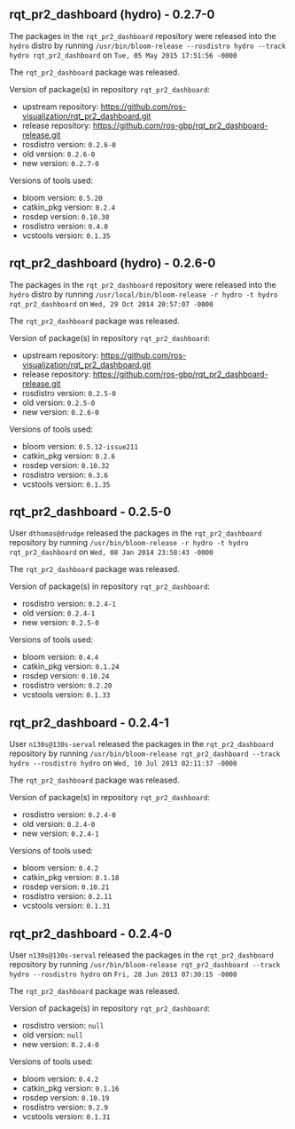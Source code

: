 ## rqt_pr2_dashboard (hydro) - 0.2.7-0

The packages in the `rqt_pr2_dashboard` repository were released into the `hydro` distro by running `/usr/bin/bloom-release --rosdistro hydro --track hydro rqt_pr2_dashboard` on `Tue, 05 May 2015 17:51:56 -0000`

The `rqt_pr2_dashboard` package was released.

Version of package(s) in repository `rqt_pr2_dashboard`:
- upstream repository: https://github.com/ros-visualization/rqt_pr2_dashboard.git
- release repository: https://github.com/ros-gbp/rqt_pr2_dashboard-release.git
- rosdistro version: `0.2.6-0`
- old version: `0.2.6-0`
- new version: `0.2.7-0`

Versions of tools used:
- bloom version: `0.5.20`
- catkin_pkg version: `0.2.4`
- rosdep version: `0.10.30`
- rosdistro version: `0.4.0`
- vcstools version: `0.1.35`


## rqt_pr2_dashboard (hydro) - 0.2.6-0

The packages in the `rqt_pr2_dashboard` repository were released into the `hydro` distro by running `/usr/local/bin/bloom-release -r hydro -t hydro rqt_pr2_dashboard` on `Wed, 29 Oct 2014 20:57:07 -0000`

The `rqt_pr2_dashboard` package was released.

Version of package(s) in repository `rqt_pr2_dashboard`:
- upstream repository: https://github.com/ros-visualization/rqt_pr2_dashboard.git
- release repository: https://github.com/ros-gbp/rqt_pr2_dashboard-release.git
- rosdistro version: `0.2.5-0`
- old version: `0.2.5-0`
- new version: `0.2.6-0`

Versions of tools used:
- bloom version: `0.5.12-issue211`
- catkin_pkg version: `0.2.6`
- rosdep version: `0.10.32`
- rosdistro version: `0.3.6`
- vcstools version: `0.1.35`


## rqt_pr2_dashboard - 0.2.5-0

User `dthomas@drudge` released the packages in the `rqt_pr2_dashboard` repository by running `/usr/bin/bloom-release -r hydro -t hydro rqt_pr2_dashboard` on `Wed, 08 Jan 2014 23:58:43 -0000`

The `rqt_pr2_dashboard` package was released.

Version of package(s) in repository `rqt_pr2_dashboard`:
- rosdistro version: `0.2.4-1`
- old version: `0.2.4-1`
- new version: `0.2.5-0`

Versions of tools used:
- bloom version: `0.4.4`
- catkin_pkg version: `0.1.24`
- rosdep version: `0.10.24`
- rosdistro version: `0.2.20`
- vcstools version: `0.1.33`


## rqt_pr2_dashboard - 0.2.4-1

User `n130s@130s-serval` released the packages in the `rqt_pr2_dashboard` repository by running `/usr/bin/bloom-release rqt_pr2_dashboard --track hydro --rosdistro hydro` on `Wed, 10 Jul 2013 02:11:37 -0000`

The `rqt_pr2_dashboard` package was released.

Version of package(s) in repository `rqt_pr2_dashboard`:
- rosdistro version: `0.2.4-0`
- old version: `0.2.4-0`
- new version: `0.2.4-1`

Versions of tools used:
- bloom version: `0.4.2`
- catkin_pkg version: `0.1.18`
- rosdep version: `0.10.21`
- rosdistro version: `0.2.11`
- vcstools version: `0.1.31`


## rqt_pr2_dashboard - 0.2.4-0

User `n130s@130s-serval` released the packages in the `rqt_pr2_dashboard` repository by running `/usr/bin/bloom-release rqt_pr2_dashboard --track hydro --rosdistro hydro` on `Fri, 28 Jun 2013 07:30:15 -0000`

The `rqt_pr2_dashboard` package was released.

Version of package(s) in repository `rqt_pr2_dashboard`:
- rosdistro version: `null`
- old version: `null`
- new version: `0.2.4-0`

Versions of tools used:
- bloom version: `0.4.2`
- catkin_pkg version: `0.1.16`
- rosdep version: `0.10.19`
- rosdistro version: `0.2.9`
- vcstools version: `0.1.31`


